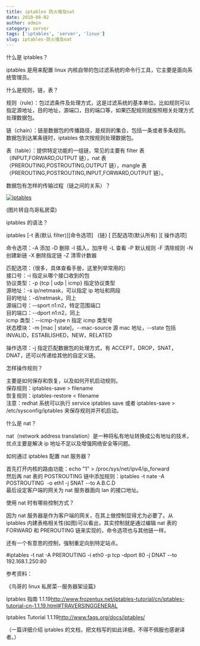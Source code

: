 ```yaml
---
title: iptables 防火墙及nat
date: 2010-08-02
author: admin
category: server
tags: ['iptables', 'server', 'linux']
slug: iptables-防火墙及nat
---
```


什么是 iptables？

iptables 是用来配置 linux 内核自带的包过滤系统的命令行工具，它主要是面向系统管理员。

什么是规则，链，表？

规则（rule）：包过滤条件及处理方式，这是过滤系统的基本单位。比如规则可以指定源地址，目的地址，源端口，目的端口等，如果匹配规则就按照相关处理方式处理数据包。

链（chain）：链是数据包的传播路径，是规则的集合，包括一条或者多条规则。数据包到达某条链时，iptables 依次按规则处理数据包。

表（table）：提供特定功能的一组链，常见的主要有 filter 表（INPUT,FORWARD,OUTPUT 链），nat 表
（PREROUTING,POSTROUTING,OUTPUT 链），mangle 表
（PREROUTING,POSTROUTING,INPUT,FORWARD,OUTPUT 链）。

数据包有怎样的传输过程（链之间的关系）？

[![iptables](/wp-content/uploads/2010/08/iptables.png 'iptables')](/wp-content/uploads/2010/08/iptables.png)

(图片转自鸟哥私房菜)

iptables 的语法？

iptables [-t 表(默认 filter)][命令选项]   {链} [ 匹配选项(默认所有) ][ 操作选项]

命令选项：-A 添加 -D 删除 -I 插入，加序号 -L 查看 -P 默认规则 -F
清除规则 -N 创建新链 -X 删除指定链 -Z 清零计数器

匹配选项：（很多，具体查看手册，这里列举常用的）  
接口号：-i 指定从哪个接口收到的包  
协议类型：-p {tcp | udp | icmp} 指定协议类型  
源地址：-s ip/netmask，可以指定 ip 地址和网段  
目的地址：-d/netmask，同上  
源端口号：--sport n1:n2，特定范围端口  
目的端口：--dport n1:n2，同上  
icmp 类型：--icmp-type n 指定 icmp 类型号  
状态模块：-m [mac | state]，--mac-source 源 mac 地址，--state
包括 INVALID，ESTABLISHED，NEW，RELATED

操作选项：-j
指定匹配数据包的处理方式，有 ACCEPT，DROP，SNAT，DNAT，还可以传递给其他的自定义链。

怎样操作规则？

主要是如何保存和恢复，以及如何开机启动规则。  
保存规则：iptables-save \> filename  
恢复规则：iptables-restore \< filename  
注意：redhat 系统可以执行 service iptables save 或者 iptables-save \>
/etc/sysconfig/iptables 来保存规则并开机启动。

什么是 nat？

nat（network address
translation）是一种将私有地址转换成公有地址的技术，优点主要是解决 ip 地址不足以及增强网络安全等问题。

如何通过 iptables 配置 nat 服务器？

首先打开内核的路由功能：echo "1" \> /proc/sys/net/ipv4/ip_forward  
然后再 nat 表的 POSTROUTING 链中添加规则：iptables -t nate -A POSTROUTING 
-o eth1 -j SNAT --to A.B.C.D  
最后设定客户端的网关为 nat 服务器面向 lan 的接口地址。

使用 nat 时有哪些控制方式？

因为 nat 服务器是作为客户端的网关，在其上做控制显得尤为必要了。从 iptables 内建表格相关性(如图)可以看出，其实控制就是通过编辑 nat 表的 FORWARD 和 PREROUTING 链来实现的，命令选项也与其他链一样。

还有一个有意思的控制，强制重定向到特定站点。

\#iptables -t nat -A PREROUTING -i eth0 -p tcp -dport 80 -j DNAT --to
192.168.1.250:80

参考资料：

《鸟哥的 linux 私房菜--服务器架设篇》

Iptables 指南
1.1.19<http://www.frozentux.net/iptables-tutorial/cn/iptables-tutorial-cn-1.1.19.html#TRAVERSINGGENERAL>

Iptables Tutorial 1.1.19<http://www.faqs.org/docs/iptables/>

[](http://www.faqs.org/docs/iptables/)（一篇详细介绍 iptables 的文档，把文档写的如此详细，不得不佩服也感谢译者。）

